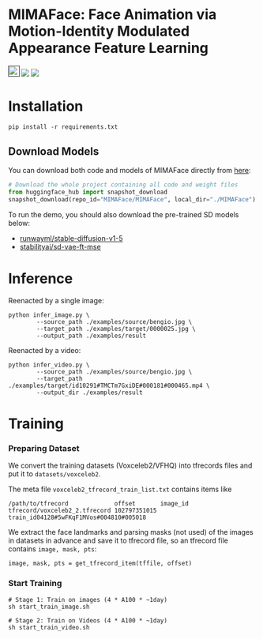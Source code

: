# MIMAFace: Face Animation via Motion-Identity Modulated Appearance Feature Learning

<a href=""><img src="https://img.shields.io/badge/arXiv-2307.10797-b31b1b.svg" height=22.5></a>
<a href='https://mimaface2024.github.io/mimaface.github.io/'><img src='https://img.shields.io/badge/Project-Page-green'></a>
<a href='https://huggingface.co/MIMAFace/MIMAFace'><img src='https://img.shields.io/badge/%F0%9F%A4%97%20Hugging%20Face-Model-blue'></a>


<!-- 

<p align="center">
<img src="assets/self.gif" style="height: 150px"/>
<img src="assets/cross.gif" style="height: 150px"/>
</p> -->



# Installation
```
pip install -r requirements.txt
```

## Download Models

You can download both code and models of MIMAFace directly from [here](https://huggingface.co/MIMAFace/MIMAFace/tree/main):
```python
# Download the whole project containing all code and weight files 
from huggingface_hub import snapshot_download
snapshot_download(repo_id="MIMAFace/MIMAFace", local_dir="./MIMAFace")
```


To run the demo, you should also download the pre-trained SD models below:
- [runwayml/stable-diffusion-v1-5](https://huggingface.co/runwayml/stable-diffusion-v1-5)
- [stabilityai/sd-vae-ft-mse](https://huggingface.co/stabilityai/sd-vae-ft-mse)


# Inference 
Reenacted by a single image:
```
python infer_image.py \
        --source_path ./examples/source/bengio.jpg \
		--target_path ./examples/target/0000025.jpg \
		--output_path ./examples/result
```
Reenacted by a video:
```
python infer_video.py \
        --source_path ./examples/source/bengio.jpg \
		--target_path ./examples/target/id10291#TMCTm7GxiDE#000181#000465.mp4 \
		--output_dir ./examples/result
```


# Training

### Preparing Dataset 
We convert the training datasets (Voxceleb2/VFHQ) into tfrecords files and put it to `datasets/voxceleb2`.


The meta file `voxceleb2_tfrecord_train_list.txt` contains items like
```
/path/to/tfrecord             offset       image_id 
tfrecord/voxceleb2_2.tfrecord 102797351015 train_id04128#5wFKqF1MVos#004810#005018
```
We extract the face landmarks and parsing masks (not used) of the images in datasets in advance and save it to tfrecord file, so an tfrecord file contains `image, mask, pts`:
```
image, mask, pts = get_tfrecord_item(tffile, offset)
```

### Start Training 
```
# Stage 1: Train on images (4 * A100 * ~1day)
sh start_train_image.sh

# Stage 2: Train on Videos (4 * A100 * ~1day)
sh start_train_video.sh
```



